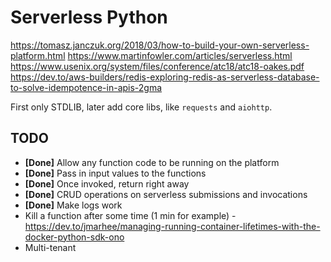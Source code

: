 # Serverless Python

https://tomasz.janczuk.org/2018/03/how-to-build-your-own-serverless-platform.html
https://www.martinfowler.com/articles/serverless.html
https://www.usenix.org/system/files/conference/atc18/atc18-oakes.pdf
https://dev.to/aws-builders/redis-exploring-redis-as-serverless-database-to-solve-idempotence-in-apis-2gma

First only STDLIB, later add core libs, like `requests` and `aiohttp`.

## TODO
- **[Done]** Allow any function code to be running on the platform
- **[Done]** Pass in input values to the functions
- **[Done]** Once invoked, return right away
- **[Done]** CRUD operations on serverless submissions and invocations
- **[Done]** Make logs work
- Kill a function after some time (1 min for example) - https://dev.to/jmarhee/managing-running-container-lifetimes-with-the-docker-python-sdk-ono
- Multi-tenant
